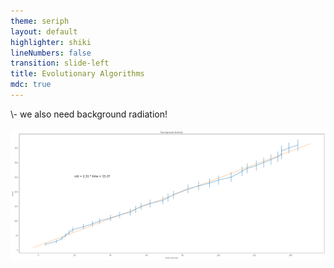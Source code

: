 ```yaml
---
theme: seriph
layout: default
highlighter: shiki
lineNumbers: false
transition: slide-left
title: Evolutionary Algorithms
mdc: true
---
```


<Titler title="Case study: Silver Isotopes" page="7"/>
\- we also need background radiation!
<br/>
<br/>
<img src="/res/background-radiation.png" class="h-[50%] rounded-[8px]">
